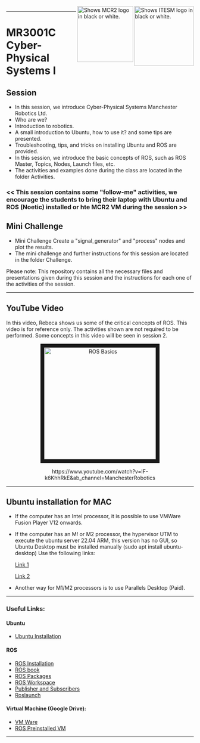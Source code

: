 <picture>
  <source media="(prefers-color-scheme: dark)" srcset="https://github.com/ManchesterRoboticsLtd/MR3001C_Cyber-Physical_Systems_I/blob/main/Misc/Logos/Logotipo%20Vertical%20Bco_Transparente.png">
  <source media="(prefers-color-scheme: light)" srcset="https://github.com/ManchesterRoboticsLtd/MR3001C_Cyber-Physical_Systems_I/blob/main/Misc/Logos/Logotipo%20Vertical%20Azul%20transparente.png">
  <img alt="Shows ITESM logo in black or white." width="160" align="right">
</picture>

<picture>
  <source media="(prefers-color-scheme: dark)" srcset="https://github.com/ManchesterRoboticsLtd/MR3001C_Cyber-Physical_Systems_I/blob/main/Misc/Logos/MCR2_Logo_White.png">
  <source media="(prefers-color-scheme: light)" srcset="https://github.com/ManchesterRoboticsLtd/MR3001C_Cyber-Physical_Systems_I/blob/main/Misc/Logos/MCR2_Logo_Black.png">
  <img alt="Shows MCR2 logo in black or white." width="150" align="right">
</picture>

---
# MR3001C Cyber-Physical Systems I

  ## Session
  * In this session, we introduce Cyber-Physical Systems Manchester Robotics Ltd.
  * Who are we?
  * Introduction to robotics.
  * A small introduction to Ubuntu, how to use it? and some tips are presented.
  * Troubleshooting, tips, and tricks on installing Ubuntu and ROS are provided.
  * In this session, we introduce the basic concepts of ROS, such as ROS Master, Topics, Nodes, Launch files, etc.
  * The activities and examples done during the class are located in the folder Activities.

  ### << This session contains some "follow-me" activities, we encourage the students to bring their laptop with Ubuntu and ROS (Noetic) installed or hte MCR2 VM during the session >>

  ## Mini Challenge
  * Mini Challenge Create a "signal_generator" and "process" nodes and plot the results.
  * The mini challenge and further instructions for this session are located in the folder Challenge. 

  
  Please note: This repository contains all the necessary files and presentations given during this session and the instructions for each one of the activities of the session.

---

## YouTube Video
  In this video, Rebeca shows us some of the critical concepts of ROS. This video is for reference only. The activities shown are not required to be performed. Some concepts in this video will be seen in session 2.

<a href="http://www.youtube.com/watch?feature=player_embedded&v=IF-k6KhhRkE
" target="_blank"><p align="center"><img src="http://img.youtube.com/vi/IF-k6KhhRkE/0.jpg" 
alt="ROS Basics" width="300" border="10"/></p></a> 

<div align="center"> https://www.youtube.com/watch?v=IF-k6KhhRkE&ab_channel=ManchesterRobotics </div>

---

## Ubuntu installation for MAC
 * If the computer has an Intel processor, it is possible to use  VMWare Fusion Player V12 onwards.
 * If the computer has an M! or M2 processor, the hypervisor UTM to execute the ubuntu server 22.04 ARM, this version has no GUI, so Ubuntu Desktop must be installed manually
    (sudo apt install ubuntu-desktop)
   Use the following links:
   
   [Link 1](https://www.youtube.com/watch?v=O19mv1pe76M)
   
   [Link 2](https://www.youtube.com/watch?v=-XFNUeWhsIQ)
   
 * Another way for M1/M2 processors is to use Parallels Desktop (Paid).

---

### Useful Links: 
#### Ubuntu
  * [Ubuntu Installation](https://ubuntu.com/tutorials/install-ubuntu-desktop#1-overview)

#### ROS
 * [ROS Installation](http://wiki.ros.org/noetic/Installation/Ubuntu)
 * [ROS book](https://www.cse.sc.edu/~jokane/agitr/)
 * [ROS Packages](http://wiki.ros.org/ROS/Tutorials/CreatingPackage)
 * [ROS Workspace](http://wiki.ros.org/catkin/Tutorials/create_a_workspace)
 * [Publisher and Subscribers](http://wiki.ros.org/ROS/Tutorials/WritingPublisherSubscriber%28python%29)
 * [Roslaunch](http://wiki.ros.org/roslaunch)

#### Virtual Machine (Google Drive): 
  * [VM Ware](https://drive.google.com/file/d/1Kqt8E69nB5pxYzyVztyoxF0UY9yCHLns/view)
  * [ROS Preinstalled VM](https://drive.google.com/file/d/1LCn433uN5pf8dcauWDagKEKjORsE3fZR/view)
 ---
